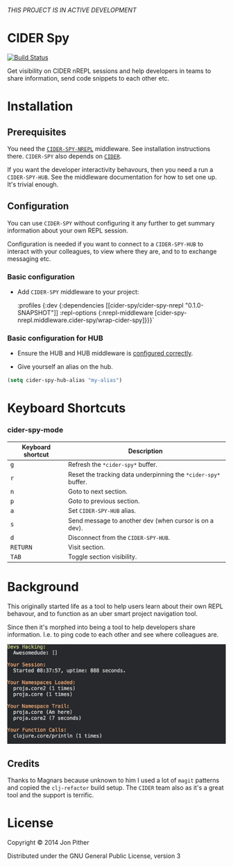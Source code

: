 _THIS PROJECT IS IN ACTIVE DEVELOPMENT_

# CIDER Spy

[![Build Status](https://travis-ci.org/jonpither/cider-spy.svg?branch=master)](https://travis-ci.org/jonpither/cider-spy)

Get visibility on CIDER nREPL sessions and help developers in teams to share information, send code snippets to each other etc.

# Installation

## Prerequisites

You need the [`CIDER-SPY-NREPL`](https://github.com/jonpither/cider-spy-nrepl) middleware. See installation instructions there. `CIDER-SPY` also depends on [`CIDER`](https://github.com/clojure-emacs/cider).

If you want the developer interactivity behavours, then you need a run a `CIDER-SPY-HUB`. See the middleware documentation for how to set one up. It's trivial enough.

## Configuration

You can use `CIDER-SPY` without configuring it any further
to get summary information about your own REPL session.

Configuration is needed if you want to connect to a `CIDER-SPY-HUB` to interact with your
colleagues, to view where they are, and to to exchange messaging etc.

### Basic configuration

* Add `CIDER-SPY` middleware to your project:

    :profiles {:dev {:dependencies [[cider-spy/cider-spy-nrepl "0.1.0-SNAPSHOT"]]
                       :repl-options {:nrepl-middleware [cider-spy-nrepl.middleware.cider-spy/wrap-cider-spy]}}}`


### Basic configuration for HUB

* Ensure the HUB and HUB middleware is [configured correctly](https://github.com/jonpither/cider-spy-nrepl).

* Give yourself an alias on the hub.

```el
(setq cider-spy-hub-alias "my-alias")
```

# Keyboard Shortcuts

### cider-spy-mode

Keyboard shortcut                    | Description
-------------------------------------|-------------------------------
<kbd>g</kbd>| Refresh the `*cider-spy*` buffer.
<kbd>r</kbd>| Reset the tracking data underpinning the `*cider-spy*` buffer.
<kbd>n</kbd>| Goto to next section.
<kbd>p</kbd>| Goto to previous section.
<kbd>a</kbd>| Set `CIDER-SPY-HUB` alias.
<kbd>s</kbd>| Send message to another dev (when cursor is on a dev).
<kbd>d</kbd>| Disconnect from the `CIDER-SPY-HUB`.
<kbd>RETURN</kbd>| Visit section.
<kbd>TAB</kbd>| Toggle section visibility.

# Background

This originally started life as a tool to help users learn about their own REPL behavour, and to function as an uber smart project navigation tool.

Since then it's morphed into being a tool to help developers share information. I.e. to ping code to each other and see where colleagues are.

![Cider Spy Menu](/images/menu.png?raw=true)

## Credits

Thanks to Magnars because unknown to him I used a lot of `magit` patterns and copied the `clj-refactor` build setup. The `CIDER` team also as it's a great tool and the support is terrific.

# License

Copyright © 2014 Jon Pither

Distributed under the GNU General Public License, version 3

